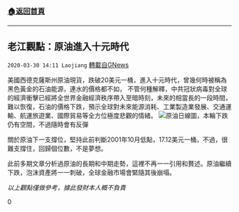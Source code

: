 ###  [:house:返回首頁](https://github.com/ourhimalayas/txt)
---

## 老江觀點：原油進入十元時代
`2020-03-30 14:11 Laojiang` [轉載自GNews](https://gnews.org/zh-hant/157399/)

美國西德克薩斯州原油現貨，跌破20美元一桶，進入十元時代，曾幾何時被稱為黑色黃金的石油能源，連水的價格都不如， 不管何種解釋，中共冠狀病毒對全球的經濟衝擊已經將全世界金融經濟秩序帶入至暗時刻，未來的相當長的一段時間，難以恢復，石油的價格下跌，預示全球對未來能源消耗、工業製造業發展、交通運輸、航運旅遊業、國際貿易等全方位極度悲觀的情緒。
![](https://s3-ap-northeast-1.amazonaws.com/news.guo.offload.media/wp-content/uploads/2020/03/30140613/image-68.png)原油日線圖，本輪下跌仍有空間，不過隨時會有反彈


關於原油下一支撐位，堅持此前判斷2001年10月低點，17.12美元一桶，不過，很難支撐住，回歸個位數，不是夢想。



此前多期文章分析過原油的長期和中期走勢，這裡不再一一引用和贅述。原油繼續下跌，泡沫資產將一一刺破，全球金融市場會緊隨其後崩塌。



*以上觀點僅做參考，據此發財本人概不負責*

0
